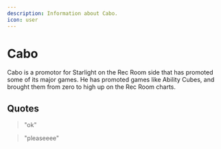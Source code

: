 ```yaml
---
description: Information about Cabo.
icon: user
---
```


# Cabo

Cabo is a promotor for Starlight on the Rec Room side that has promoted some of its major games. He has promoted games like Ability Cubes, and brought them from zero to high up on the Rec Room charts.

## Quotes

> "ok"

> "pleaseeee"
